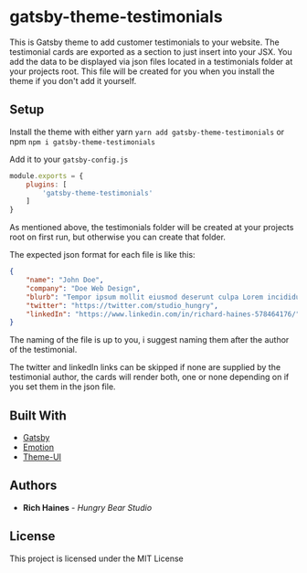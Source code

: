 # gatsby-theme-testimonials

This is Gatsby theme to add customer testimonials to your website. The testimonial cards are exported as a section to just insert into your JSX. You add the data to be displayed via json files located in a testimonials folder at your projects root. This file will be created for you when you install the theme if you don't add it yourself.

## Setup

Install the theme with either yarn `yarn add gatsby-theme-testimonials` or npm `npm i gatsby-theme-testimonials`

Add it to your `gatsby-config.js`

```js
module.exports = {
    plugins: [
        'gatsby-theme-testimonials'
    ]
}
```

As mentioned above, the testimonials folder will be created at your projects root on first run, but otherwise you can create that folder.

The expected json format for each file is like this: 

```json
{
    "name": "John Doe",
    "company": "Doe Web Design",
    "blurb": "Tempor ipsum mollit eiusmod deserunt culpa Lorem incididunt est fugiat anim ea quis adipisicing. Officia deserunt sunt enim voluptate sit ut reprehenderit labore elit. Est quis duis exercitation et culpa magna excepteur exercitation ad ipsum amet nulla labore ullamco. Voluptate proident in minim enim sit cupidatat sunt adipisicing.",
    "twitter": "https://twitter.com/studio_hungry",
    "linkedIn": "https://www.linkedin.com/in/richard-haines-578464176/"
}
```

The naming of the file is up to you, i suggest naming them after the author of the testimonial.

The twitter and linkedIn links can be skipped if none are supplied by the testimonial author, the cards will render both, one or none depending on if you set them in the json file.


## Built With

- [Gatsby](https://www.gatsbyjs.org/)
- [Emotion](https://emotion.sh/docs/introduction)
- [Theme-UI](https://theme-ui.com/)

## Authors

- **Rich Haines** - _Hungry Bear Studio_

## License

This project is licensed under the MIT License